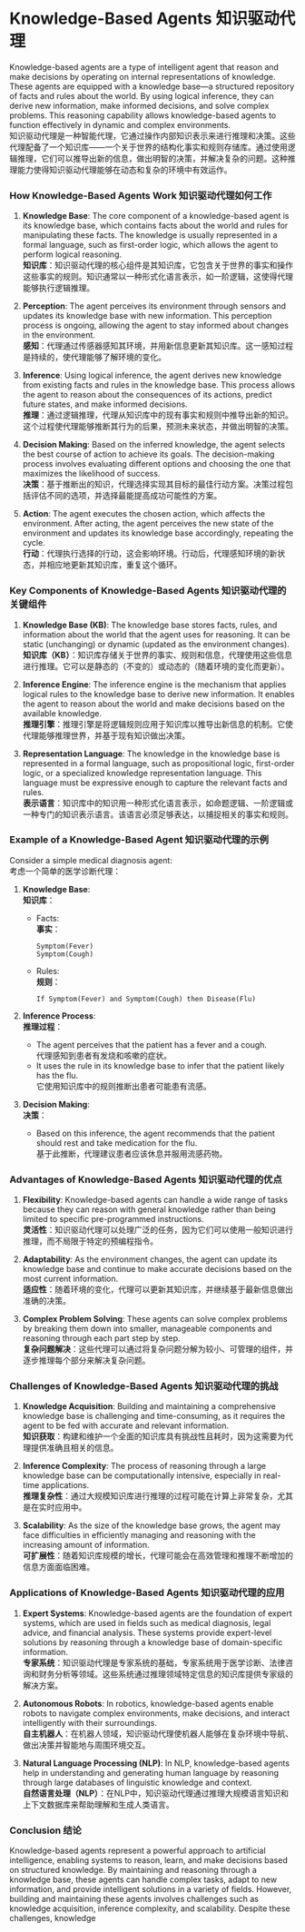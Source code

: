 # Knowledge-Based Agents 知识驱动代理

Knowledge-based agents are a type of intelligent agent that reason and make decisions by operating on internal representations of knowledge. These agents are equipped with a knowledge base—a structured repository of facts and rules about the world. By using logical inference, they can derive new information, make informed decisions, and solve complex problems. This reasoning capability allows knowledge-based agents to function effectively in dynamic and complex environments.  
知识驱动代理是一种智能代理，它通过操作内部知识表示来进行推理和决策。这些代理配备了一个知识库——一个关于世界的结构化事实和规则存储库。通过使用逻辑推理，它们可以推导出新的信息，做出明智的决策，并解决复杂的问题。这种推理能力使得知识驱动代理能够在动态和复杂的环境中有效运作。

### How Knowledge-Based Agents Work 知识驱动代理如何工作

1. **Knowledge Base**: The core component of a knowledge-based agent is its knowledge base, which contains facts about the world and rules for manipulating these facts. The knowledge is usually represented in a formal language, such as first-order logic, which allows the agent to perform logical reasoning.  
   **知识库**：知识驱动代理的核心组件是其知识库，它包含关于世界的事实和操作这些事实的规则。知识通常以一种形式化语言表示，如一阶逻辑，这使得代理能够执行逻辑推理。

2. **Perception**: The agent perceives its environment through sensors and updates its knowledge base with new information. This perception process is ongoing, allowing the agent to stay informed about changes in the environment.  
   **感知**：代理通过传感器感知其环境，并用新信息更新其知识库。这一感知过程是持续的，使代理能够了解环境的变化。

3. **Inference**: Using logical inference, the agent derives new knowledge from existing facts and rules in the knowledge base. This process allows the agent to reason about the consequences of its actions, predict future states, and make informed decisions.  
   **推理**：通过逻辑推理，代理从知识库中的现有事实和规则中推导出新的知识。这个过程使代理能够推断其行为的后果，预测未来状态，并做出明智的决策。

4. **Decision Making**: Based on the inferred knowledge, the agent selects the best course of action to achieve its goals. The decision-making process involves evaluating different options and choosing the one that maximizes the likelihood of success.  
   **决策**：基于推断出的知识，代理选择实现其目标的最佳行动方案。决策过程包括评估不同的选项，并选择最能提高成功可能性的方案。

5. **Action**: The agent executes the chosen action, which affects the environment. After acting, the agent perceives the new state of the environment and updates its knowledge base accordingly, repeating the cycle.  
   **行动**：代理执行选择的行动，这会影响环境。行动后，代理感知环境的新状态，并相应地更新其知识库，重复这个循环。

### Key Components of Knowledge-Based Agents 知识驱动代理的关键组件

1. **Knowledge Base (KB)**: The knowledge base stores facts, rules, and information about the world that the agent uses for reasoning. It can be static (unchanging) or dynamic (updated as the environment changes).  
   **知识库（KB）**：知识库存储关于世界的事实、规则和信息，代理使用这些信息进行推理。它可以是静态的（不变的）或动态的（随着环境的变化而更新）。

2. **Inference Engine**: The inference engine is the mechanism that applies logical rules to the knowledge base to derive new information. It enables the agent to reason about the world and make decisions based on the available knowledge.  
   **推理引擎**：推理引擎是将逻辑规则应用于知识库以推导出新信息的机制。它使代理能够推理世界，并基于现有知识做出决策。

3. **Representation Language**: The knowledge in the knowledge base is represented in a formal language, such as propositional logic, first-order logic, or a specialized knowledge representation language. This language must be expressive enough to capture the relevant facts and rules.  
   **表示语言**：知识库中的知识用一种形式化语言表示，如命题逻辑、一阶逻辑或一种专门的知识表示语言。该语言必须足够表达，以捕捉相关的事实和规则。

### Example of a Knowledge-Based Agent 知识驱动代理的示例

Consider a simple medical diagnosis agent:  
考虑一个简单的医学诊断代理：

1. **Knowledge Base**:  
   **知识库**：

   - Facts:  
     **事实**：
     ```
     Symptom(Fever)
     Symptom(Cough)
     ```
   - Rules:  
     **规则**：
     ```
     If Symptom(Fever) and Symptom(Cough) then Disease(Flu)
     ```

2. **Inference Process**:  
   **推理过程**：

   - The agent perceives that the patient has a fever and a cough.  
     代理感知到患者有发烧和咳嗽的症状。
   - It uses the rule in its knowledge base to infer that the patient likely has the flu.  
     它使用知识库中的规则推断出患者可能患有流感。

3. **Decision Making**:  
   **决策**：

   - Based on this inference, the agent recommends that the patient should rest and take medication for the flu.  
     基于此推断，代理建议患者应该休息并服用流感药物。

### Advantages of Knowledge-Based Agents 知识驱动代理的优点

1. **Flexibility**: Knowledge-based agents can handle a wide range of tasks because they can reason with general knowledge rather than being limited to specific pre-programmed instructions.  
   **灵活性**：知识驱动代理可以处理广泛的任务，因为它们可以使用一般知识进行推理，而不局限于特定的预编程指令。

2. **Adaptability**: As the environment changes, the agent can update its knowledge base and continue to make accurate decisions based on the most current information.  
   **适应性**：随着环境的变化，代理可以更新其知识库，并继续基于最新信息做出准确的决策。

3. **Complex Problem Solving**: These agents can solve complex problems by breaking them down into smaller, manageable components and reasoning through each part step by step.  
   **复杂问题解决**：这些代理可以通过将复杂问题分解为较小、可管理的组件，并逐步推理每个部分来解决复杂问题。

### Challenges of Knowledge-Based Agents 知识驱动代理的挑战

1. **Knowledge Acquisition**: Building and maintaining a comprehensive knowledge base is challenging and time-consuming, as it requires the agent to be fed with accurate and relevant information.  
   **知识获取**：构建和维护一个全面的知识库具有挑战性且耗时，因为这需要为代理提供准确且相关的信息。

2. **Inference Complexity**: The process of reasoning through a large knowledge base can be computationally intensive, especially in real-time applications.  
   **推理复杂性**：通过大规模知识库进行推理的过程可能在计算上非常复杂，尤其是在实时应用中。

3. **Scalability**: As the size of the knowledge base grows, the agent may face difficulties in efficiently managing and reasoning with the increasing amount of information.  
   **可扩展性**：随着知识库规模的增长，代理可能会在高效管理和推理不断增加的信息方面面临困难。

### Applications of Knowledge-Based Agents 知识驱动代理的应用

1. **Expert Systems**: Knowledge-based agents are the foundation of expert systems, which are used in fields such as medical diagnosis, legal advice, and financial analysis. These systems provide expert-level solutions by reasoning through a knowledge base of domain-specific information.  
   **专家系统**：知识驱动代理是专家系统的基础，专家系统用于医学诊断、法律咨询和财务分析等领域。这些系统通过推理领域特定信息的知识库提供专家级的解决方案。

2. **Autonomous Robots**: In robotics, knowledge-based agents enable robots to navigate complex environments, make decisions, and interact intelligently with their surroundings.  
   **自主机器人**：在机器人领域，知识驱动代理使机器人能够在复杂环境中导航、做出决策并智能地与周围环境交互。

3. **Natural Language Processing (NLP)**: In NLP, knowledge-based agents help in understanding and generating human language by reasoning through large databases of linguistic knowledge and context.  
   **自然语言处理（NLP）**：在NLP中，知识驱动代理通过推理大规模语言知识和上下文数据库来帮助理解和生成人类语言。

### Conclusion 结论

Knowledge-based agents represent a powerful approach to artificial intelligence, enabling systems to reason, learn, and make decisions based on structured knowledge. By maintaining and reasoning through a knowledge base, these agents can handle complex tasks, adapt to new information, and provide intelligent solutions in a variety of fields. However, building and maintaining these agents involves challenges such as knowledge acquisition, inference complexity, and scalability. Despite these challenges, knowledge
